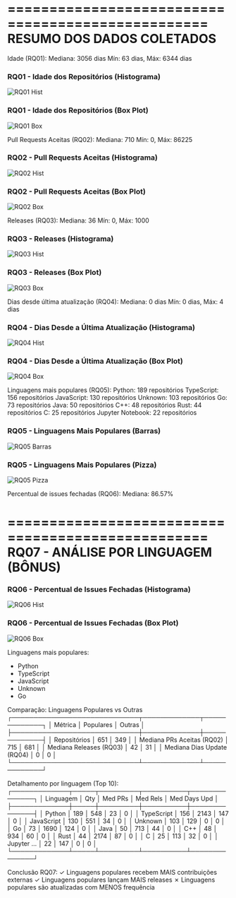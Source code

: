 
==================================================
RESUMO DOS DADOS COLETADOS
==================================================

Idade (RQ01):
  Mediana: 3056 dias
  Mín: 63 dias, Máx: 6344 dias
### RQ01 - Idade dos Repositórios (Histograma)

![RQ01 Hist](./lab01/relatorios/graficos/rq01_idade_hist.png)

### RQ01 - Idade dos Repositórios (Box Plot)

![RQ01 Box](./lab01/relatorios/graficos/rq01_idade_box.png)


Pull Requests Aceitas (RQ02):
  Mediana: 710
  Mín: 0, Máx: 86225
### RQ02 - Pull Requests Aceitas (Histograma)

![RQ02 Hist](./lab01/relatorios/graficos/rq02_prs_hist.png)

### RQ02 - Pull Requests Aceitas (Box Plot)

![RQ02 Box](./lab01/relatorios/graficos/rq02_prs_box.png)


Releases (RQ03):
  Mediana: 36
  Mín: 0, Máx: 1000
### RQ03 - Releases (Histograma)

![RQ03 Hist](./lab01/relatorios/graficos/rq03_releases_hist.png)

### RQ03 - Releases (Box Plot)

![RQ03 Box](./lab01/relatorios/graficos/rq03_releases_box.png)


Dias desde última atualização (RQ04):
  Mediana: 0 dias
  Mín: 0 dias, Máx: 4 dias
### RQ04 - Dias Desde a Última Atualização (Histograma)

![RQ04 Hist](./lab01/relatorios/graficos/rq04_dias_hist.png)

### RQ04 - Dias Desde a Última Atualização (Box Plot)

![RQ04 Box](./lab01/relatorios/graficos/rq04_dias_box.png)


Linguagens mais populares (RQ05):
  Python: 189 repositórios
  TypeScript: 156 repositórios
  JavaScript: 130 repositórios
  Unknown: 103 repositórios
  Go: 73 repositórios
  Java: 50 repositórios
  C++: 48 repositórios
  Rust: 44 repositórios
  C: 25 repositórios
  Jupyter Notebook: 22 repositórios
### RQ05 - Linguagens Mais Populares (Barras)

![RQ05 Barras](./lab01/relatorios/graficos/rq05_linguagens_bar.png)

### RQ05 - Linguagens Mais Populares (Pizza)

![RQ05 Pizza](./lab01/relatorios/graficos/rq05_linguagens_pie.png)


Percentual de issues fechadas (RQ06):
  Mediana: 86.57%

==================================================
RQ07 - ANÁLISE POR LINGUAGEM (BÔNUS)
==================================================
### RQ06 - Percentual de Issues Fechadas (Histograma)

![RQ06 Hist](./lab01/relatorios/graficos/rq06_issues_hist.png)

### RQ06 - Percentual de Issues Fechadas (Box Plot)

![RQ06 Box](./lab01/relatorios/graficos/rq06_issues_box.png)


Linguagens mais populares:
  - Python
  - TypeScript
  - JavaScript
  - Unknown
  - Go

Comparação: Linguagens Populares vs Outras
┌─────────────────────────────┬─────────────┬─────────────┐
│ Métrica                     │ Populares   │ Outras      │
├─────────────────────────────┼─────────────┼─────────────┤
│ Repositórios                │         651 │         349 │
│ Mediana PRs Aceitas (RQ02)  │         715 │         681 │
│ Mediana Releases (RQ03)     │          42 │          31 │
│ Mediana Dias Update (RQ04)  │           0 │           0 │
└─────────────────────────────┴─────────────┴─────────────┘

Detalhamento por linguagem (Top 10):
┌─────────────┬─────┬─────────┬──────────┬──────────────┐
│ Linguagem   │ Qty │ Med PRs │ Med Rels │ Med Days Upd │
├─────────────┼─────┼─────────┼──────────┼──────────────┤
│ Python      │ 189 │     548 │       23 │            0 │
│ TypeScript  │ 156 │    2143 │      147 │            0 │
│ JavaScript  │ 130 │     551 │       34 │            0 │
│ Unknown     │ 103 │     129 │        0 │            0 │
│ Go          │  73 │    1690 │      124 │            0 │
│ Java        │  50 │     713 │       44 │            0 │
│ C++         │  48 │     934 │       60 │            0 │
│ Rust        │  44 │    2174 │       87 │            0 │
│ C           │  25 │     113 │       32 │            0 │
│ Jupyter ... │  22 │     147 │        0 │            0 │
└─────────────┴─────┴─────────┴──────────┴──────────────┘

Conclusão RQ07:
✓ Linguagens populares recebem MAIS contribuições externas
✓ Linguagens populares lançam MAIS releases
✗ Linguagens populares são atualizadas com MENOS frequência
